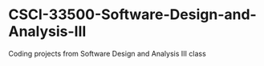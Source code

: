 # CSCI-33500-Software-Design-and-Analysis-III
Coding projects from Software Design and Analysis III class
